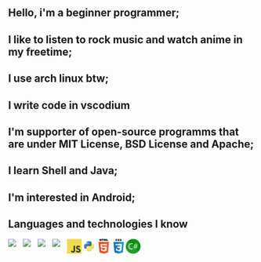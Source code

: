 ## Hello, i'm a beginner programmer;
## I like to listen to rock music and watch anime in my freetime;
## I use arch linux btw;
## I write code in vscodium
## I'm supporter of open-source programms that are under MIT License, BSD License and Apache;
## I learn Shell and Java;
## I'm interested in Android;
## Languages and technologies I know
<img align="left" width="30px" src="https://upload.wikimedia.org/wikipedia/commons/thumb/6/64/Android_logo_2019_%28stacked%29.svg/1200px-Android_logo_2019_%28stacked%29.svg.png" />
<img align="left" width="30px" src="https://upload.wikimedia.org/wikipedia/commons/thumb/3/35/Tux.svg/800px-Tux.svg.png" />
<img align="left" width="30px" src="https://www.freebsd.org/gifs/daemon-phk.png" />
<img align="left" width="30px" src="https://upload.wikimedia.org/wikipedia/commons/thumb/1/17/Archlinux-vert-dark.svg/355px-Archlinux-vert-dark.svg.png" />
<img align="left" width="30px" src="https://raw.githubusercontent.com/github/explore/80688e429a7d4ef2fca1e82350fe8e3517d3494d/topics/javascript/javascript.png" />
<img align="left" width="30px" src="https://raw.githubusercontent.com/github/explore/80688e429a7d4ef2fca1e82350fe8e3517d3494d/topics/python/python.png" />
<img align="left" width="30px" src="https://raw.githubusercontent.com/github/explore/80688e429a7d4ef2fca1e82350fe8e3517d3494d/topics/html/html.png" />
<img align="left" width="30px" src="https://raw.githubusercontent.com/github/explore/80688e429a7d4ef2fca1e82350fe8e3517d3494d/topics/css/css.png" />
<img align="left" width="30px" src="https://raw.githubusercontent.com/github/explore/80688e429a7d4ef2fca1e82350fe8e3517d3494d/topics/csharp/csharp.png" />
